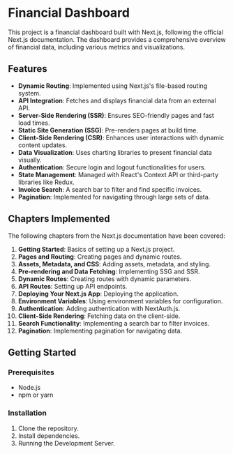 # Financial Dashboard

This project is a financial dashboard built with Next.js, following the official Next.js documentation. The dashboard provides a comprehensive overview of financial data, including various metrics and visualizations.

## Features

- **Dynamic Routing**: Implemented using Next.js's file-based routing system.
- **API Integration**: Fetches and displays financial data from an external API.
- **Server-Side Rendering (SSR)**: Ensures SEO-friendly pages and fast load times.
- **Static Site Generation (SSG)**: Pre-renders pages at build time.
- **Client-Side Rendering (CSR)**: Enhances user interactions with dynamic content updates.
- **Data Visualization**: Uses charting libraries to present financial data visually.
- **Authentication**: Secure login and logout functionalities for users.
- **State Management**: Managed with React's Context API or third-party libraries like Redux.
- **Invoice Search**: A search bar to filter and find specific invoices.
- **Pagination**: Implemented for navigating through large sets of data.

## Chapters Implemented

The following chapters from the Next.js documentation have been covered:

1. **Getting Started**: Basics of setting up a Next.js project.
2. **Pages and Routing**: Creating pages and dynamic routes.
3. **Assets, Metadata, and CSS**: Adding assets, metadata, and styling.
4. **Pre-rendering and Data Fetching**: Implementing SSG and SSR.
5. **Dynamic Routes**: Creating routes with dynamic parameters.
6. **API Routes**: Setting up API endpoints.
7. **Deploying Your Next.js App**: Deploying the application.
8. **Environment Variables**: Using environment variables for configuration.
9. **Authentication**: Adding authentication with NextAuth.js.
10. **Client-Side Rendering**: Fetching data on the client-side.
11. **Search Functionality**: Implementing a search bar to filter invoices.
12. **Pagination**: Implementing pagination for navigating data.

## Getting Started

### Prerequisites

- Node.js
- npm or yarn

### Installation

1. Clone the repository.
2. Install dependencies.
3. Running the Development Server.
